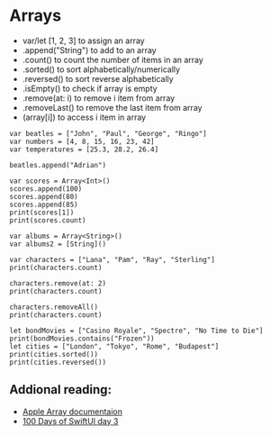 # Arrays
* var/let [1, 2, 3] to assign an array
* .append("String") to add to an array
* .count() to count the number of items in an array
* .sorted() to sort alphabetically/numerically
 * .reversed() to sort reverse alphabetically
* .isEmpty() to check if array is empty
* .remove(at: i) to remove i item from array 
* .removeLast() to remove the last item from array
* (array[i]) to access i item in array
```
var beatles = ["John", "Paul", "George", "Ringo"]
var numbers = [4, 8, 15, 16, 23, 42]
var temperatures = [25.3, 28.2, 26.4]

beatles.append("Adrian")

var scores = Array<Int>()
scores.append(100)
scores.append(80)
scores.append(85)
print(scores[1])
print(scores.count)

var albums = Array<String>()
var albums2 = [String]()

var characters = ["Lana", "Pam", "Ray", "Sterling"]
print(characters.count)

characters.remove(at: 2)
print(characters.count)

characters.removeAll()
print(characters.count)

let bondMovies = ["Casino Royale", "Spectre", "No Time to Die"]
print(bondMovies.contains("Frozen"))
let cities = ["London", "Tokyo", "Rome", "Budapest"]
print(cities.sorted())
print(cities.reversed())
```

## Addional reading:
* [Apple Array documentaion](https://developer.apple.com/documentation/swift/array)
* [100 Days of SwiftUI day 3](https://www.hackingwithswift.com/100/swiftui/3)